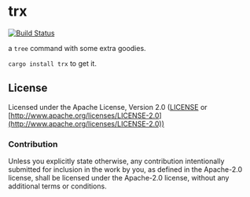 # trx

[![Build Status](https://travis-ci.org/g-s-k/trx.svg?branch=master)](https://travis-ci.org/g-s-k/trx)

a `tree` command with some extra goodies.

`cargo install trx` to get it.

## License
Licensed under the Apache License, Version 2.0 ([LICENSE](./LICENSE) or
[http://www.apache.org/licenses/LICENSE-2.0](http://www.apache.org/licenses/LICENSE-2.0))

### Contribution
Unless you explicitly state otherwise, any contribution intentionally submitted
for inclusion in the work by you, as defined in the Apache-2.0 license, shall be
licensed under the Apache-2.0 license, without any additional terms or conditions.
